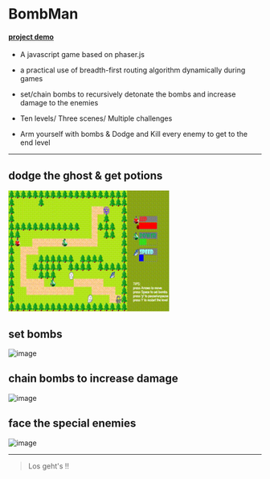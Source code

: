 # BombMan

#### [project demo](https://spycsh.github.io/BombMan/)

- A javascript game based on phaser.js

- a practical use of breadth-first routing algorithm dynamically during games

- set/chain bombs to recursively detonate the bombs and increase damage to the enemies

- Ten levels/ Three scenes/ Multiple challenges

- Arm yourself with bombs & Dodge and Kill every enemy to get to the end level

---

## dodge the ghost & get potions

![image](https://raw.githubusercontent.com/Spycsh/BombMan/master/asset/readme_gif/p1.gif)

## set bombs

![image](https://raw.githubusercontent.com/Spycsh/BombMan/master/asset/readme_gif/b1.gif)

## chain bombs to increase damage

![image](https://raw.githubusercontent.com/Spycsh/BombMan/master/asset/readme_gif/b2.gif)

## face the special enemies

![image](https://raw.githubusercontent.com/Spycsh/BombMan/master/asset/readme_gif/invisible.gif)

---

> Los geht's !!
